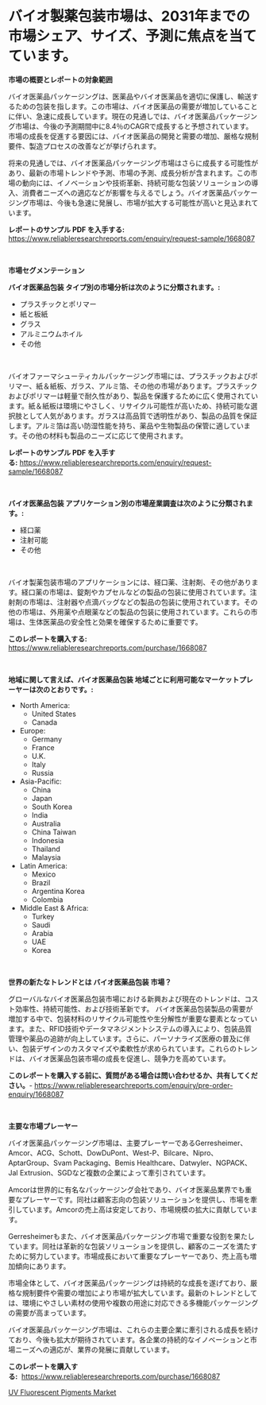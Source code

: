 <p><h1>バイオ製薬包装市場は、2031年までの市場シェア、サイズ、予測に焦点を当てています。</h1></p><p><strong>市場の概要とレポートの対象範囲</strong></p>
<p><p>バイオ医薬品パッケージングは、医薬品やバイオ医薬品を適切に保護し、輸送するための包装を指します。この市場は、バイオ医薬品の需要が増加していることに伴い、急速に成長しています。現在の見通しでは、バイオ医薬品パッケージング市場は、今後の予測期間中に8.4％のCAGRで成長すると予想されています。市場の成長を促進する要因には、バイオ医薬品の開発と需要の増加、厳格な規制要件、製造プロセスの改善などが挙げられます。</p><p>将来の見通しでは、バイオ医薬品パッケージング市場はさらに成長する可能性があり、最新の市場トレンドや予測、市場の予測、成長分析が含まれます。この市場の動向には、イノベーションや技術革新、持続可能な包装ソリューションの導入、消費者ニーズへの適応などが影響を与えるでしょう。バイオ医薬品パッケージング市場は、今後も急速に発展し、市場が拡大する可能性が高いと見込まれています。</p></p>
<p><strong>レポートのサンプル PDF を入手する:</strong> <a href="https://www.reliableresearchreports.com/enquiry/request-sample/1668087">https://www.reliableresearchreports.com/enquiry/request-sample/1668087</a></p>
<p>&nbsp;</p>
<p><strong>市場セグメンテーション</strong></p>
<p><strong>バイオ医薬品包装 タイプ別の市場分析は次のように分類されます。:</strong></p>
<p><ul><li>プラスチックとポリマー</li><li>紙と板紙</li><li>グラス</li><li>アルミニウムホイル</li><li>その他</li></ul></p>
<p>&nbsp;</p>
<p><p>バイオファーマシューティカルパッケージング市場には、プラスチックおよびポリマー、紙＆紙板、ガラス、アルミ箔、その他の市場があります。プラスチックおよびポリマーは軽量で耐久性があり、製品を保護するために広く使用されています。紙＆紙板は環境にやさしく、リサイクル可能性が高いため、持続可能な選択肢として人気があります。ガラスは高品質で透明性があり、製品の品質を保証します。アルミ箔は高い防湿性能を持ち、薬品や生物製品の保管に適しています。その他の材料も製品のニーズに応じて使用されます。</p></p>
<p><strong>レポートのサンプル PDF を入手する:</strong>&nbsp;<a href="https://www.reliableresearchreports.com/enquiry/request-sample/1668087">https://www.reliableresearchreports.com/enquiry/request-sample/1668087</a></p>
<p>&nbsp;</p>
<p><strong> バイオ医薬品包装 アプリケーション別の市場産業調査は次のように分類されます。:</strong></p>
<p><ul><li>経口薬</li><li>注射可能</li><li>その他</li></ul></p>
<p>&nbsp;</p>
<p><p>バイオ製薬包装市場のアプリケーションには、経口薬、注射剤、その他があります。経口薬の市場は、錠剤やカプセルなどの製品の包装に使用されています。注射剤の市場は、注射器や点滴バッグなどの製品の包装に使用されています。その他の市場は、外用薬や点眼薬などの製品の包装に使用されています。これらの市場は、生体医薬品の安全性と効果を確保するために重要です。</p></p>
<p><strong>このレポートを購入する:</strong>&nbsp; <a href="https://www.reliableresearchreports.com/purchase/1668087">https://www.reliableresearchreports.com/purchase/1668087</a></p>
<p>&nbsp;</p>
<p><strong>地域に関して言えば、バイオ医薬品包装 地域ごとに利用可能なマーケットプレーヤーは次のとおりです。:</strong></p>
<p><ul>
    <li>
        North America:
        <ul>
            <li>United States</li>
            <li>Canada</li>
        </ul>
    </li>
    <li>
        Europe:
        <ul>
            <li>Germany</li>
            <li>France</li>
            <li>U.K.</li>
            <li>Italy</li>
            <li>Russia</li>
        </ul>
    </li>
    <li>
        Asia-Pacific:
        <ul>
            <li>China</li>
            <li>Japan</li>
            <li>South Korea</li>
            <li>India</li>
            <li>Australia</li>
            <li>China Taiwan</li>
            <li>Indonesia</li>
            <li>Thailand</li>
            <li>Malaysia</li>
        </ul>
    </li>
    <li>
        Latin America:
        <ul>
            <li>Mexico</li>
            <li>Brazil</li>
            <li>Argentina Korea</li>
            <li>Colombia</li>
        </ul>
    </li>
    <li>
        Middle East & Africa:
        <ul>
            <li>Turkey</li>
            <li>Saudi</li>
            <li>Arabia</li>
            <li>UAE</li>
            <li>Korea</li>
        </ul>
    </li>
    </ul></p>
<p>&nbsp;</p>
<p><strong>世界の新たなトレンドとは バイオ医薬品包装 市場？</strong></p>
<p><p>グローバルなバイオ医薬品包装市場における新興および現在のトレンドは、コスト効率性、持続可能性、および技術革新です。 バイオ医薬品包装製品の需要が増加する中で、包装材料のリサイクル可能性や生分解性が重要な要素となっています。また、RFID技術やデータマネジメントシステムの導入により、包装品質管理や薬品の追跡が向上しています。さらに、パーソナライズ医療の普及に伴い、包装デザインのカスタマイズや柔軟性が求められています。これらのトレンドは、バイオ医薬品包装市場の成長を促進し、競争力を高めています。</p></p>
<p><strong>このレポートを購入する前に、質問がある場合は問い合わせるか、共有してください。</strong>- <a href="https://www.reliableresearchreports.com/enquiry/pre-order-enquiry/1668087">https://www.reliableresearchreports.com/enquiry/pre-order-enquiry/1668087</a></p>
<p>&nbsp;</p>
<p><strong>主要な市場プレーヤー</strong></p>
<p><p>バイオ医薬品パッケージング市場は、主要プレーヤーであるGerresheimer、Amcor、ACG、Schott、DowDuPont、West-P、Bilcare、Nipro、AptarGroup、Svam Packaging、Bemis Healthcare、Datwyler、NGPACK、Jal Extrusion、SGDなど複数の企業によって牽引されています。</p><p>Amcorは世界的に有名なパッケージング会社であり、バイオ医薬品業界でも重要なプレーヤーです。同社は顧客志向の包装ソリューションを提供し、市場を牽引しています。Amcorの売上高は安定しており、市場規模の拡大に貢献しています。</p><p>Gerresheimerもまた、バイオ医薬品パッケージング市場で重要な役割を果たしています。同社は革新的な包装ソリューションを提供し、顧客のニーズを満たすために努力しています。市場成長において重要なプレーヤーであり、売上高も増加傾向にあります。</p><p>市場全体として、バイオ医薬品パッケージングは持続的な成長を遂げており、厳格な規制要件や需要の増加により市場が拡大しています。最新のトレンドとしては、環境にやさしい素材の使用や複数の用途に対応できる多機能パッケージングの需要が高まっています。</p><p>バイオ医薬品パッケージング市場は、これらの主要企業に牽引される成長を続けており、今後も拡大が期待されています。各企業の持続的なイノベーションと市場ニーズへの適応が、業界の発展に貢献しています。</p></p>
<p><strong>このレポートを購入する:</strong>&nbsp;&nbsp;<a href="https://www.reliableresearchreports.com/purchase/1668087">https://www.reliableresearchreports.com/purchase/1668087</a></p>
<p><p><a href="https://woozy-pyroraptor-a1f.notion.site/UV-Fluorescent-Pigments-Market-Research-Report-The-Key-To-Successful-Business-Strategy-Forecasted-f-9c3bdfe809a84f608959501efa8f4bee">UV Fluorescent Pigments Market</a></p></p>